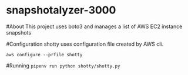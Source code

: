# snapshotalyzer-3000

#About
This project uses boto3 and manages a list of AWS EC2 instance snapshots

#Configuration
shotty uses configuration file created by AWS cli.

`aws configure --prfile shotty`

#Running
`pipenv run python shotty/shotty.py`

